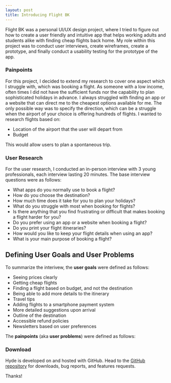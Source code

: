```yaml
---
layout: post
title: Introducing Flight BK
---
```


Flight BK was a personal UI/UX design project, where I tried to figure out how to create a user friendly and intuitive app that helps working adults and 
students alike with finding cheap flights back home. 
My role within this project was to conduct user interviews, create wireframes, create a prototype, and finally conduct a usability testing for the prototype of the app. 

### Painpoints

For this project, I decided to extend my research to cover one aspect which I struggle with, which was booking a flight. As someone with a low income, often times I did not have the sufficient funds nor the capability to plan sophisticated holidays in advance. I always struggled with finding an app or a website that can direct me to the cheapest options available for me. The only possible way was to specify the direction, which can be a struggle when the airport of your choice is offering hundreds of flights. I wanted to research flights based on: 

* Location of the airport that the user will depart from
* Budget

This would allow users to plan a spontaneous trip. 

### User Research

For the user research, I conducted an in-person interview with 3 young professionals, each interview lasting 20 minutes. The base interview questions were as follows:

* What apps do you normally use to book a flight?
* How do you choose the destination?
* How much time does it take for you to plan your holidays?
* What do you struggle with most when booking for flights?
* Is there anything that you find frustrating or difficult that makes booking a flight harder for you?
* Do you prefer using an app or a website when booking a flight?
* Do you print your flight itineraries?
* How would you like to keep your flight details when using an app?
* What is your main purpose of booking a flight?

## Defining User Goals and User Problems

To summarize the interivew, the **user goals** were defined as follows:

* Seeing prices clearly
* Getting cheap flights
* Finding a flight based on budget, and not the destination
* Being able to add more details to the itinerary 
* Travel tips
* Adding flights to a smartphone payment system
* More detailed suggestions upon arrival
* Outline of the destination
* Accessible refund policies 
* Newsletters based on user preferences

The **painpoints** (aka **user problems**) were defined as follows:

### Download

Hyde is developed on and hosted with GitHub. Head to the <a href="https://github.com/poole/hyde">GitHub repository</a> for downloads, bug reports, and features requests.

Thanks!
